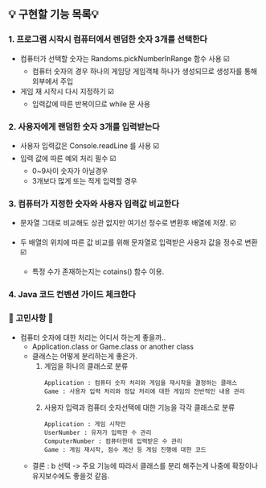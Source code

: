 ## 💡 구현할 기능 목록💡

### 1. 프로그램 시작시 컴퓨터에서 렌덤한 숫자 3개를 선택한다

- 컴퓨터가 선택할 숫자는 Randoms.pickNumberInRange 함수 사용 ☑️
    - 컴퓨터 숫자의 경우 하나의 게임당 게임객체 하나가 생성되므로 생성자를 통해 외부에서 주입
- 게임 재 시작시 다시 지정하기 ☑️
    - 입력값에 따른 반복이므로 while 문 사용

### 2. 사용자에게 랜덤한 숫자 3개를 입력받는다

- 사용자 입력값은 Console.readLine 를 사용 ☑️
- 입력 값에 따른 예외 처리 필수 ☑️
    - 0~9사이 숫자가 아닐경우
    - 3개보다 많게 또는 적게 입력할 경우

### 3. 컴퓨터가 지정한 숫자와 사용자 입력값 비교한다

- 문자열 그대로 비교해도 상관 없지만 여기선 정수로 변환후 배열에 저장. ☑️

- 두 배열의 위치에 따른 값 비교를 위해 문자열로 입력받은 사용자 값을 정수로 변환 ☑️
    - 특정 수가 존재하는지는 cotains() 함수 이용.

### 4. Java 코드 컨벤션 가이드 체크한다

### 🚨 고민사항 🚨

- 컴퓨터 숫자에 대한 처리는 어디서 하는게 좋을까..
    - Application.class or Game.class or another class
    - 클래스는 어떻게 분리하는게 좋은가.
        1. 게임을 하나의 클래스로 분류
            ```
            Application : 컴퓨터 숫자 처리와 게임을 재시작을 결정하는 클래스
            Game : 사용자 입력 처리와 정답 처리에 대한 게임의 전반적인 내용 관리
            ```
        2. 사용자 입력과 컴퓨터 숫자선택에 대한 기능을 각각 클래스로 분류
           ```
           Application : 게임 시작만
           UserNumber : 유저가 입력한 수 관리
           ComputerNumber : 컴퓨터한테 입력받은 수 관리
           Game : 게임 재시작, 점수 계산 등 게임 진행에 대한 코드
           ```
    - 결론 : b 선택 -> 주요 기능에 따라서 클래스를 분리 해주는게 나중에 확장이나 유지보수에도 좋을것 같음.
